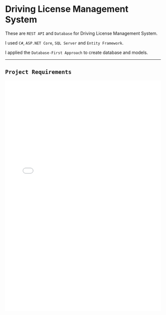 # Driving License Management System

These are `REST API` and `Database` for Driving License Management System.

I used `C#`, `ASP.NET Core`, `SQL Server` and `Entity Framework`.

I applied the `Database-First Approach` to create database and models.


---

## `Project Requirements`

<embed src="/Project%20Requirements/DVLD%20-%20Project%201%20-%20Requirements%20v1.docx.pdf" width="100%" height="745px" />
